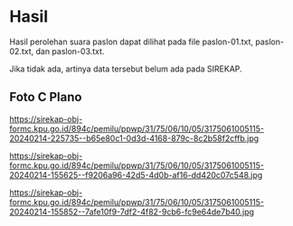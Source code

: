 # Hasil

Hasil perolehan suara paslon dapat dilihat pada file paslon-01.txt, paslon-02.txt, dan paslon-03.txt.

Jika tidak ada, artinya data tersebut belum ada pada SIREKAP.

## Foto C Plano

https://sirekap-obj-formc.kpu.go.id/894c/pemilu/ppwp/31/75/06/10/05/3175061005115-20240214-225735--b65e80c1-0d3d-4168-879c-8c2b58f2cffb.jpg

https://sirekap-obj-formc.kpu.go.id/894c/pemilu/ppwp/31/75/06/10/05/3175061005115-20240214-155625--f9206a96-42d5-4d0b-af16-dd420c07c548.jpg

https://sirekap-obj-formc.kpu.go.id/894c/pemilu/ppwp/31/75/06/10/05/3175061005115-20240214-155852--7afe10f9-7df2-4f82-9cb6-fc9e64de7b40.jpg
